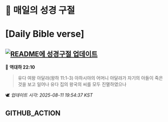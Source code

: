 # 🙏 매일의 성경 구절
# [Daily Bible verse]
## [![README에 성경구절 업데이트](https://github.com/DONGSUKA/first_test/actions/workflows/update-readme-bible.yml/badge.svg)](https://github.com/DONGSUKA/first_test/actions/workflows/update-readme-bible.yml)
<!-- START_BIBLE_VERSE -->
📖 **역대하 22:10**
> 유다 여왕 아달랴(왕하 11:1-3) 아하시야의 어머니 아달랴가 자기의 아들이 죽은 것을 보고 일어나 유다 집의 왕국의 씨를 모두 진멸하였으나

🕊️ _업데이트 시각: 2025-08-11 19:54:37 KST_
  <!-- END_BIBLE_VERSE -->
## GITHUB_ACTION
